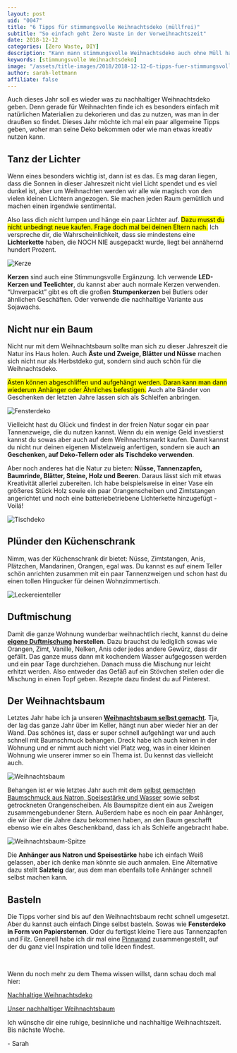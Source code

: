 ```yaml
---
layout: post
uid: "0047"
title: "6 Tipps für stimmungsvolle Weihnachtsdeko (müllfrei)"
subtitle: "So einfach geht Zero Waste in der Vorweihnachtszeit"
date: 2018-12-12
categories: [Zero Waste, DIY]
description: "Kann mann stimmungsvolle Weihnachtsdeko auch ohne Müll haben? Ja klar! Ich gebe dir allgemeine Tipps, woran man sich halten sollte und was funktioniert."
keywords: [stimmungsvolle Weihnachtsdeko]
image: "/assets/title-images/2018/2018-12-12-6-tipps-fuer-stimmungsvolle-weihnachtsdeko-muellfrei.jpg"
author: sarah-lettmann
affiliate: false
---
```

Auch dieses Jahr soll es wieder was zu nachhaltiger Weihnachtsdeko geben. Denn gerade für Weihnachten finde ich es besonders einfach mit natürlichen Materialien zu dekorieren und das zu nutzen, was man in der draußen so findet. Dieses Jahr möchte ich mal ein paar allgemeine Tipps geben, woher man seine Deko bekommen oder wie man etwas kreativ nutzen kann.

## Tanz der Lichter
Wenn eines besonders wichtig ist, dann ist es das. Es mag daran liegen, dass die Sonnen in dieser Jahreszeit nicht viel Licht spendet und es viel dunkel ist, aber um Weihnachten werden wir alle wie magisch von den vielen kleinen Lichtern angezogen. Sie machen jeden Raum gemütlich und machen einen irgendwie sentimental.

Also lass dich nicht lumpen und hänge ein paar Lichter auf. <mark>Dazu musst du nicht unbedingt neue kaufen. Frage doch mal bei deinen Eltern nach.</mark> Ich verspreche dir, die Wahrscheinlichkeit, dass sie mindestens eine **Lichterkette** haben, die NOCH NIE ausgepackt wurde, liegt bei annähernd hundert Prozent.

![Kerze](/assets/inpost-images/2018/2018-12-12-kerzen.jpg "© {{ site.title }}")

**Kerzen** sind auch eine Stimmungsvolle Ergänzung. Ich verwende **LED-Kerzen und Teelichter**, du kannst aber auch normale Kerzen verwenden. “Unverpackt” gibt es oft die großen **Stumpenkerzen** bei Butlers oder ähnlichen Geschäften. Oder verwende die nachhaltige Variante aus Sojawachs.

## Nicht nur ein Baum
Nicht nur mit dem Weihnachtsbaum sollte man sich zu dieser Jahreszeit die Natur ins Haus holen. Auch **Äste und Zweige, Blätter und Nüsse** machen sich nicht nur als Herbstdeko gut, sondern sind auch schön für die Weihnachtsdeko.

<mark>Ästen können abgeschliffen und aufgehängt werden. Daran kann man dann wiederum Anhänger oder Ähnliches befestigen.</mark> Auch alte Bänder von Geschenken der letzten Jahre lassen sich als Schleifen anbringen.

![Fensterdeko](/assets/inpost-images/2018/2018-12-12-fensterdeko.jpg "© {{ site.title }}")

Vielleicht hast du Glück und findest in der freien Natur sogar ein paar Tannenzweige, die du nutzen kannst. Wenn du ein wenige Geld investierst kannst du sowas aber auch auf dem Weihnachtsmarkt kaufen. Damit kannst du nicht nur deinen eigenen Mistelzweig anfertigen, sondern sie auch **an Geschenken, auf Deko-Tellern oder als Tischdeko verwenden**.

Aber noch anderes hat die Natur zu bieten: **Nüsse, Tannenzapfen, Baumrinde, Blätter, Steine, Holz und Beeren**. Daraus lässt sich mit etwas Kreativität allerlei zubereiten. Ich habe beispielsweise in einer Vase ein größeres Stück Holz sowie ein paar Orangenscheiben und Zimtstangen angerichtet und noch eine batteriebetriebene Lichterkette hinzugefügt - Voilá!

![Tischdeko](/assets/inpost-images/2018/2018-12-12-tischdeko.jpg "© {{ site.title }}")

## Plünder den Küchenschrank
Nimm, was der Küchenschrank dir bietet: Nüsse, Zimtstangen, Anis, Plätzchen, Mandarinen, Orangen, egal was. Du kannst es auf einem Teller schön anrichten zusammen mit ein paar Tannenzweigen und schon hast du einen tollen Hingucker für deinen Wohnzimmertisch.

![Leckereienteller](/assets/inpost-images/2016/2016-12-21-leckereien-teller.jpg "© {{ site.title }}")

## Duftmischung
Damit die ganze Wohnung wunderbar weihnachtlich riecht, kannst du deine **[eigene Duftmischung](https://www.pinterest.de/pin/831054937461018059/) herstellen**. Dazu brauchst du lediglich sowas wie Orangen, Zimt, Vanille, Nelken, Anis oder jedes andere Gewürz, dass dir gefällt. Das ganze muss dann mit kochendem Wasser aufgegossen werden und ein paar Tage durchziehen. Danach muss die Mischung nur leicht erhitzt werden. Also entweder das Gefäß auf ein Stövchen stellen oder die Mischung in einen Topf geben. Rezepte dazu findest du auf Pinterest.

## Der Weihnachtsbaum
Letztes Jahr habe ich ja unseren **[Weihnachtsbaum selbst gemacht](unser-nachhaltiger-weihnachtsbaum)**. Tja, der lag das ganze Jahr über im Keller, hängt nun aber wieder hier an der Wand. Das schönes ist, dass er super schnell aufgehängt war und auch schnell mit Baumschmuck behangen. Dreck habe ich auch keinen in der Wohnung und er nimmt auch nicht viel Platz weg, was in einer kleinen Wohnung wie unserer immer so ein Thema ist. Du kennst das vielleicht auch.

![Weihnachtsbaum](/assets/inpost-images/2018/2018-12-12-weihnachtsbaum.jpg "© {{ site.title }}")

Behangen ist er wie letztes Jahr auch mit dem [selbst gemachten Baumschmuck aus Natron, Speisestärke und Wasser](https://bohoandnordic.de/diy-weihnachtsbaumschmuck) sowie selbst getrockneten Orangenscheiben. Als Baumspitze dient ein aus Zweigen zusammengebundener Stern. Außerdem habe es noch ein paar Anhänger, die wir über die Jahre dazu bekommen haben, an den Baum geschafft ebenso wie ein altes Geschenkband, dass ich als Schleife angebracht habe.

![Weihnachtsbaum-Spitze](/assets/inpost-images/2018/2018-12-12-weihnachtsbaum-spitze.jpg "© {{ site.title }}")

Die **Anhänger aus Natron und Speisestärke** habe ich einfach Weiß gelassen, aber ich denke man könnte sie auch anmalen. Eine Alternative dazu stellt **Salzteig** dar, aus dem man ebenfalls tolle Anhänger schnell selbst machen kann.

## Basteln
Die Tipps vorher sind bis auf den Weihnachtsbaum recht schnell umgesetzt. Aber du kannst auch einfach Dinge selbst basteln. Sowas wie **Fensterdeko in Form von Papiersternen**. Oder du fertigst kleine Tiere aus Tannenzapfen und Filz. Generell habe ich dir mal eine [Pinnwand](https://www.pinterest.de/minimalwaste/weihnachten/) zusammengestellt, auf der du ganz viel Inspiration und tolle Ideen findest.

&nbsp;

Wenn du noch mehr zu dem Thema wissen willst, dann schau doch mal hier:

[Nachhaltige Weihnachtsdeko](/blog/nachhaltige-weihnachtsdeko/)

[Unser nachhaltiger Weihnachtsbaum](/blog/unser-nachhaltiger-weihnachtsbaum/)

Ich wünsche dir eine ruhige, besinnliche und nachhaltige Weihnachtszeit. Bis nächste Woche.

\- Sarah
